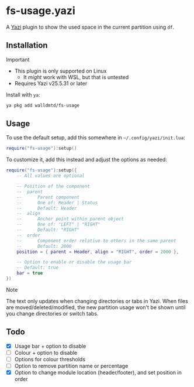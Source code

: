 # fs-usage.yazi

A [Yazi](https://github.com/sxyazi/yazi) plugin to show the used space in the current partition using `df`.

## Installation

> [!IMPORTANT]
> - This plugin is only supported on Linux
>   - It *might* work with WSL, but that is untested
> - Requires Yazi v25.5.31 or later

Install with `ya`:

```sh
ya pkg add walldmtd/fs-usage
```

## Usage

To use the default setup, add this somewhere in `~/.config/yazi/init.lua`:

```lua
require("fs-usage"):setup()
```

To customize it, add this instead and adjust the options as needed:

```lua
require("fs-usage"):setup({
    -- All values are optional

    -- Position of the component
    --  parent
    --      Parent component
    --      One of: Header | Status
    --      Default: Header
    --  align
    --      Anchor point within parent object
    --      One of: "LEFT" | "RIGHT"
    --      Default: "RIGHT"
    --  order
    --      Component order relative to others in the same parent
    --      Default: 2000
    position = { parent = Header, align = "RIGHT", order = 2000 },

    -- Option to enable or disable the usage bar
    -- Default: true
    bar = true
})
```

> [!NOTE]
> The text only updates when changing directories or tabs in Yazi. When files are moved/deleted/modified, the new partition usage won't be shown until you change directories or switch tabs.

## Todo

- [x] Usage bar + option to disable
- [ ] Colour + option to disable
- [ ] Options for colour thresholds
- [ ] Option to remove partition name or percentage
- [x] Option to change module location (header/footer), and set position in order
